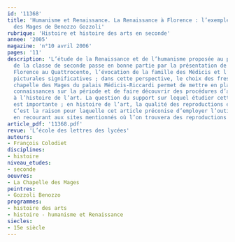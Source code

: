 ```yaml
---
id: '11368'
title: 'Humanisme et Renaissance. La Renaissance à Florence : l’exemple de la chapelle
  des Mages de Benozzo Gozzoli'
rubrique: 'Histoire et histoire des arts en seconde'
annee: '2005'
magazine: 'n°10 avril 2006'
pages: '11'
description: 'L’étude de la Renaissance et de l’humanisme proposée au programme d’histoire
  de la classe de seconde passe en bonne partie par la présentation de la ville de
  Florence au Quattrocento, l’évocation de la famille des Médicis et l’étude d’œuvres
  picturales significatives ; dans cette perspective, le choix des fresques de la
  chapelle des Mages du palais Médicis-Riccardi permet de mettre en place de nombreuses
  connaissances sur la période et de faire découvrir des procédures d’analyse propres
  à l’histoire de l’art. La question du support sur lequel étudier cette composition
  est importante ; en histoire de l’art, la qualité des reproductions est déterminante.
  C’est la raison pour laquelle cet article préconise d’employer l’outil informatique
  en recourant aux sites mentionnés où l’on trouvera des reproductions de qualité.'
article_pdf: '11368.pdf'
revue: 'L’école des lettres des lycées'
auteurs:
- François Colodiet
disciplines:
- histoire
niveau_etudes:
- seconde
oeuvres:
- La Chapelle des Mages
peintres:
- Gozzoli Benozzo
programmes:
- histoire des arts
- histoire - humanisme et Renaissance
siecles:
- 15e siècle
---
```

